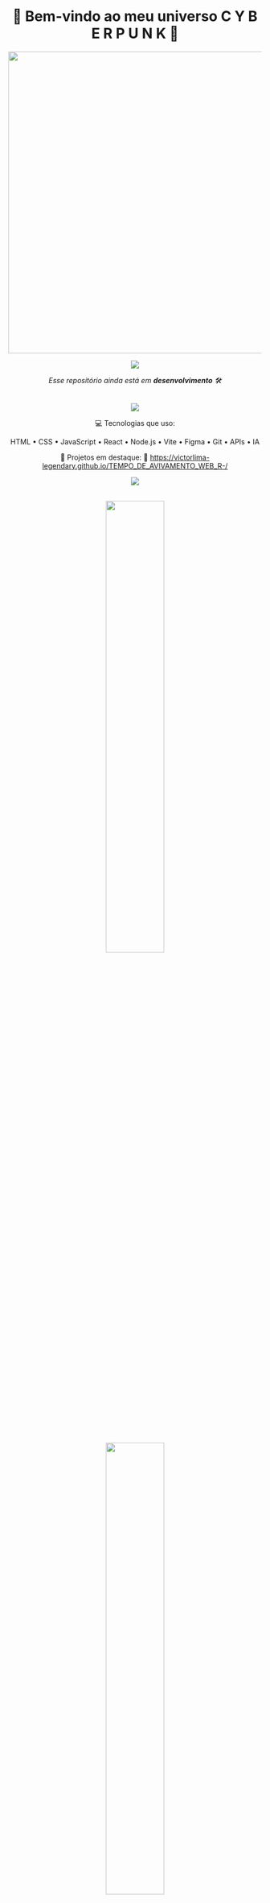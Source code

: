 <h1 align="center">👾 Bem-vindo ao meu universo C Y B E R P U N K 👾</h1>

<p align="center">
  <img src="https://media.giphy.com/media/3o7abldj0b3rxrZUxW/giphy.gif" width="600" />
</p>

<p align="center">
  <img src="https://readme-typing-svg.herokuapp.com?font=Orbitron&color=00F7FF&size=24&center=true&vCenter=true&width=1000&lines=💻+Dev+Web+e+Apaixonado+por+Tecnologia;👁️+Ciberpunk+%7C+Futuro+Digital+%7C+Código+na+veia;🚀+Em+constante+evolução...+bora+codar!" />
</p>

<p align="center"><i>Esse repositório ainda está em <b>desenvolvimento</b> 🛠️</i></p>

<br />

<div align="center">

<img src="https://capsule-render.vercel.app/api?type=rect&color=00f7ff&height=2"/>

💻 Tecnologias que uso:

HTML • CSS • JavaScript • React • Node.js • Vite • Figma • Git • APIs • IA

🚀 Projetos em destaque: 🔮 https://victorlima-legendary.github.io/TEMPO_DE_AVIVAMENTO_WEB_R-/

<img src="https://capsule-render.vercel.app/api?type=rect&color=00f7ff&height=2"/> <div align="center"> <br/>
<img width="48%" src="https://github-readme-stats.vercel.app/api?username=seuusuario&show_icons=true&theme=tokyonight" /> <br/>
<img width="48%" src="https://github-readme-streak-stats.herokuapp.com/?user=seuusuario&theme=tokyonight"/> </div> <br/> 
<img src="https://capsule-render.vercel.app/api?type=rect&color=00f7ff&height=2"/>
🏆 Conquistas:

<p align="center"> <img src="https://github-profile-trophy.vercel.app/?username=seuusuario&theme=tokyonight&margin-w=10&no-frame=true" /> </p> <br />
🌐 Contato e redes:


<img src="https://capsule-render.vercel.app/api?type=rect&color=00f7ff&height=2"/>
💬 Hacker Quote do dia:

“Os fracos se vingam. Os fortes perdoam. Os inteligentes... compilam.” – Glitch Prophet

<!-- <br /> <p align="center"> <img src="https://media.giphy.com/media/XA3cXYtGs7d7K/giphy.gif" width="300" /> </p> </div> -->
